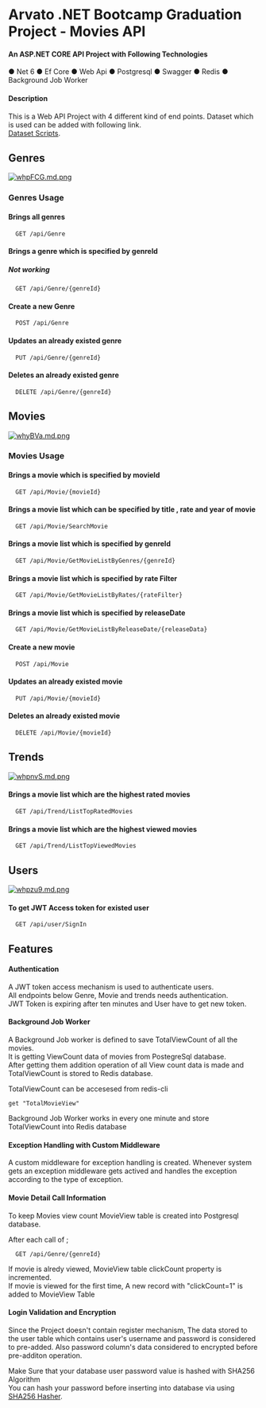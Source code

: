 
# Arvato .NET Bootcamp Graduation Project - Movies API

#### An ASP.NET CORE API Project with Following Technologies

● Net 6
● Ef Core
● Web Api
● Postgresql
● Swagger
● Redis
● Background Job Worker

#### Description 

This is a Web API Project with 4 different kind of end points.
Dataset which is used can be added with following link.  
[Dataset Scripts](https://drive.google.com/drive/folders/1lELrjMu_1s8bmn4vDUXqH3Zgg3zmw61O?usp=sharing).

## Genres

[![whpFCG.md.png](https://iili.io/whpFCG.md.png)](https://freeimage.host/i/whpFCG)


### Genres Usage

#### Brings all genres 
```http
  GET /api/Genre
```
#### Brings a genre which is specified by genreId
##### Not working
```http
  GET /api/Genre/{genreId}
```
#### Create a new Genre
```http
  POST /api/Genre
```
#### Updates an already existed genre
```http
  PUT /api/Genre/{genreId}
```
#### Deletes an already existed genre
```http
  DELETE /api/Genre/{genreId}
```

## Movies 

[![whyBVa.md.png](https://iili.io/whyBVa.md.png)](https://freeimage.host/i/whyBVa)

### Movies Usage

#### Brings a movie which is specified by movieId
```http
  GET /api/Movie/{movieId}
```
#### Brings a movie list which can be specified by title , rate and year of movie
```http
  GET /api/Movie/SearchMovie
```
#### Brings a movie list which is specified by genreId
```http
  GET /api/Movie/GetMovieListByGenres/{genreId}
```
#### Brings a movie list which is specified by rate Filter 
```http
  GET /api/Movie/GetMovieListByRates/{rateFilter}
```
#### Brings a movie list which is specified by releaseDate
```http
  GET /api/Movie/GetMovieListByReleaseDate/{releaseData}
```
#### Create a new movie
```http
  POST /api/Movie
```
#### Updates an already existed movie
```http
  PUT /api/Movie/{movieId}
```
#### Deletes an already existed movie
```http
  DELETE /api/Movie/{movieId}
```

## Trends 

[![whpnvS.md.png](https://iili.io/whpnvS.md.png)](https://freeimage.host/i/whpnvS)

#### Brings a movie list which are the highest rated movies
```http
  GET /api/Trend/ListTopRatedMovies
```
#### Brings a movie list which are the highest viewed movies
```http
  GET /api/Trend/ListTopViewedMovies
```
## Users 

[![whpzu9.md.png](https://iili.io/whpzu9.md.png)](https://freeimage.host/i/whpzu9)

#### To get JWT Access token for existed user
```http
  GET /api/user/SignIn
```





## Features

#### Authentication

A JWT token access mechanism is used to authenticate users.   
All endpoints below Genre, Movie and trends needs authentication.  
JWT Token is expiring after ten minutes and User have to get new token.

#### Background Job Worker

A Background Job worker is defined to save TotalViewCount of all the movies.  
It is getting ViewCount data of movies from PostegreSql database.  
After getting them addition operation of all View count data is made and TotalViewCount is
stored to Redis database.  

TotalViewCount can be accesesed from redis-cli

```redis-cli
get "TotalMovieView"
```

Background Job Worker works in every one minute and store TotalViewCount into Redis database

#### Exception Handling with Custom Middleware

A custom middleware for exception handling is created. Whenever system gets an exception middleware
gets actived and handles the exception according to the type of exception.

#### Movie Detail Call Information

To keep Movies view count MovieView table is created into Postgresql database.

After each call of ;
```http
  GET /api/Genre/{genreId}
```

If movie is alredy viewed, MovieView table clickCount property is incremented.  
If movie is viewed for the first time, A new record with "clickCount=1" is added to MovieView Table

#### Login Validation and Encryption

Since the Project doesn't contain register mechanism, The data stored to the user table 
which contains user's username and password is considered to pre-added. Also password column's data
considered to encrypted before pre-additon operation.  

Make Sure that your database user password value is hashed with SHA256 Algorithm  
You can hash your password before inserting into database via using  [SHA256 Hasher](https://xorbin.com/tools/sha256-hash-calculator).

